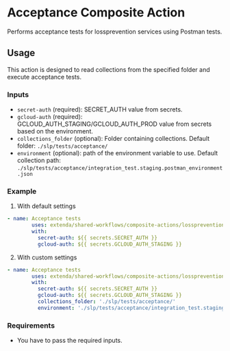 # Acceptance Composite Action

Performs acceptance tests for lossprevention services using Postman tests.

## Usage
This action is designed to read collections from the specified folder and execute acceptance tests.

### Inputs

- `secret-auth` (required): SECRET_AUTH value from secrets.
- `gcloud-auth` (required): GCLOUD_AUTH_STAGING/GCLOUD_AUTH_PROD value from secrets based on the environment.
- `collections_folder` (optional): Folder containing collections. Default folder: ```./slp/tests/acceptance/```
- `environment` (optional): path of the environment variable to use. Default collection path: ```./slp/tests/acceptance/integration_test.staging.postman_environment.json```

### Example
1. With default settings
```yaml
- name: Acceptance tests
        uses: extenda/shared-workflows/composite-actions/lossprevention/acceptance@master
        with: 
          secret-auth: ${{ secrets.SECRET_AUTH }}
          gcloud-auth: ${{ secrets.GCLOUD_AUTH_STAGING }}
```
2. With custom settings
```yaml
- name: Acceptance tests
        uses: extenda/shared-workflows/composite-actions/lossprevention/acceptance@master
        with: 
          secret-auth: ${{ secrets.SECRET_AUTH }}
          gcloud-auth: ${{ secrets.GCLOUD_AUTH_STAGING }}
          collections_folder: './slp/tests/acceptance/'
          environment: './slp/tests/acceptance/integration_test.staging.postman_environment.json'
```

### Requirements

- You have to pass the required inputs.
